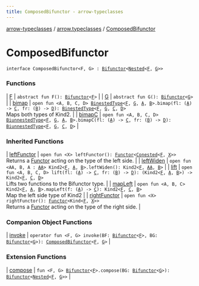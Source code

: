 ```yaml
---
title: ComposedBifunctor - arrow-typeclasses
---
```


[arrow-typeclasses](../../index.html) / [arrow.typeclasses](../index.html) / [ComposedBifunctor](./index.html)

# ComposedBifunctor

`interface ComposedBifunctor<F, G> : `[`Bifunctor`](../-bifunctor/index.html)`<`[`Nested`](../-nested.html)`<`[`F`](index.html#F)`, `[`G`](index.html#G)`>>`

### Functions

| [F](-f.html) | `abstract fun F(): `[`Bifunctor`](../-bifunctor/index.html)`<`[`F`](index.html#F)`>` |
| [G](-g.html) | `abstract fun G(): `[`Bifunctor`](../-bifunctor/index.html)`<`[`G`](index.html#G)`>` |
| [bimap](bimap.html) | `open fun <A, B, C, D> `[`BinestedType`](../-binested-type.html)`<`[`F`](index.html#F)`, `[`G`](index.html#G)`, `[`A`](bimap.html#A)`, `[`B`](bimap.html#B)`>.bimap(fl: (`[`A`](bimap.html#A)`) -> `[`C`](bimap.html#C)`, fr: (`[`B`](bimap.html#B)`) -> `[`D`](bimap.html#D)`): `[`BinestedType`](../-binested-type.html)`<`[`F`](index.html#F)`, `[`G`](index.html#G)`, `[`C`](bimap.html#C)`, `[`D`](bimap.html#D)`>`<br>Maps both types of Kind2. |
| [bimapC](bimap-c.html) | `open fun <A, B, C, D> `[`BiunnestedType`](../-biunnested-type.html)`<`[`F`](index.html#F)`, `[`G`](index.html#G)`, `[`A`](bimap-c.html#A)`, `[`B`](bimap-c.html#B)`>.bimapC(fl: (`[`A`](bimap-c.html#A)`) -> `[`C`](bimap-c.html#C)`, fr: (`[`B`](bimap-c.html#B)`) -> `[`D`](bimap-c.html#D)`): `[`BiunnestedType`](../-biunnested-type.html)`<`[`F`](index.html#F)`, `[`G`](index.html#G)`, `[`C`](bimap-c.html#C)`, `[`D`](bimap-c.html#D)`>` |

### Inherited Functions

| [leftFunctor](../-bifunctor/left-functor.html) | `open fun <X> leftFunctor(): `[`Functor`](../-functor/index.html)`<`[`Conested`](../-conested.html)`<`[`F`](../-bifunctor/index.html#F)`, `[`X`](../-bifunctor/left-functor.html#X)`>>`<br>Returns a [Functor](../-functor/index.html) acting on the type of the left side. |
| [leftWiden](../-bifunctor/left-widen.html) | `open fun <AA, B, A : `[`AA`](../-bifunctor/left-widen.html#AA)`> Kind2<`[`F`](../-bifunctor/index.html#F)`, `[`A`](../-bifunctor/left-widen.html#A)`, `[`B`](../-bifunctor/left-widen.html#B)`>.leftWiden(): Kind2<`[`F`](../-bifunctor/index.html#F)`, `[`AA`](../-bifunctor/left-widen.html#AA)`, `[`B`](../-bifunctor/left-widen.html#B)`>` |
| [lift](../-bifunctor/lift.html) | `open fun <A, B, C, D> lift(fl: (`[`A`](../-bifunctor/lift.html#A)`) -> `[`C`](../-bifunctor/lift.html#C)`, fr: (`[`B`](../-bifunctor/lift.html#B)`) -> `[`D`](../-bifunctor/lift.html#D)`): (Kind2<`[`F`](../-bifunctor/index.html#F)`, `[`A`](../-bifunctor/lift.html#A)`, `[`B`](../-bifunctor/lift.html#B)`>) -> Kind2<`[`F`](../-bifunctor/index.html#F)`, `[`C`](../-bifunctor/lift.html#C)`, `[`D`](../-bifunctor/lift.html#D)`>`<br>Lifts two functions to the Bifunctor type. |
| [mapLeft](../-bifunctor/map-left.html) | `open fun <A, B, C> Kind2<`[`F`](../-bifunctor/index.html#F)`, `[`A`](../-bifunctor/map-left.html#A)`, `[`B`](../-bifunctor/map-left.html#B)`>.mapLeft(f: (`[`A`](../-bifunctor/map-left.html#A)`) -> `[`C`](../-bifunctor/map-left.html#C)`): Kind2<`[`F`](../-bifunctor/index.html#F)`, `[`C`](../-bifunctor/map-left.html#C)`, `[`B`](../-bifunctor/map-left.html#B)`>`<br>Map the left side type of Kind2 |
| [rightFunctor](../-bifunctor/right-functor.html) | `open fun <X> rightFunctor(): `[`Functor`](../-functor/index.html)`<Kind<`[`F`](../-bifunctor/index.html#F)`, `[`X`](../-bifunctor/right-functor.html#X)`>>`<br>Returns a [Functor](../-functor/index.html) acting on the type of the right side. |

### Companion Object Functions

| [invoke](invoke.html) | `operator fun <F, G> invoke(BF: `[`Bifunctor`](../-bifunctor/index.html)`<`[`F`](invoke.html#F)`>, BG: `[`Bifunctor`](../-bifunctor/index.html)`<`[`G`](invoke.html#G)`>): `[`ComposedBifunctor`](./index.html)`<`[`F`](invoke.html#F)`, `[`G`](invoke.html#G)`>` |

### Extension Functions

| [compose](../compose.html) | `fun <F, G> `[`Bifunctor`](../-bifunctor/index.html)`<`[`F`](../compose.html#F)`>.compose(BG: `[`Bifunctor`](../-bifunctor/index.html)`<`[`G`](../compose.html#G)`>): `[`Bifunctor`](../-bifunctor/index.html)`<`[`Nested`](../-nested.html)`<`[`F`](../compose.html#F)`, `[`G`](../compose.html#G)`>>` |

